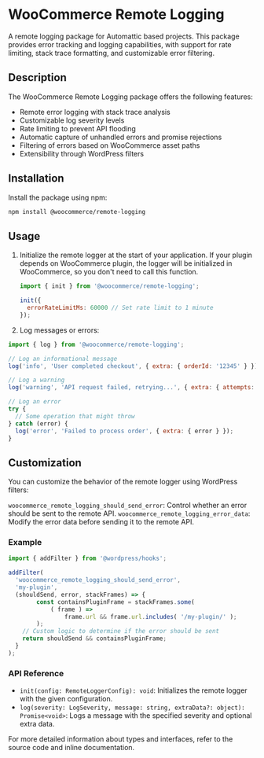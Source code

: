 # WooCommerce Remote Logging

A remote logging package for Automattic based projects. This package provides error tracking and logging capabilities, with support for rate limiting, stack trace formatting, and customizable error filtering.

## Description

The WooCommerce Remote Logging package offers the following features:

- Remote error logging with stack trace analysis
- Customizable log severity levels
- Rate limiting to prevent API flooding
- Automatic capture of unhandled errors and promise rejections
- Filtering of errors based on WooCommerce asset paths
- Extensibility through WordPress filters

## Installation

Install the package using npm:

```bash
npm install @woocommerce/remote-logging
```

## Usage

1. Initialize the remote logger at the start of your application. If your plugin depends on WooCommerce plugin, the logger will be initialized in WooCommerce, so you don't need to call this function.

    ```js
    import { init } from '@woocommerce/remote-logging';

    init({
      errorRateLimitMs: 60000 // Set rate limit to 1 minute
    });
    ```

2. Log messages or errors:

```js
import { log } from '@woocommerce/remote-logging';

// Log an informational message
log('info', 'User completed checkout', { extra: { orderId: '12345' } });

// Log a warning
log('warning', 'API request failed, retrying...', { extra: { attempts: 3 } });

// Log an error
try {
  // Some operation that might throw
} catch (error) {
  log('error', 'Failed to process order', { extra: { error } });
}
```

## Customization

You can customize the behavior of the remote logger using WordPress filters:

`woocommerce_remote_logging_should_send_error`: Control whether an error should be sent to the remote API.
`woocommerce_remote_logging_error_data`: Modify the error data before sending it to the remote API.

### Example

```js
import { addFilter } from '@wordpress/hooks';

addFilter(
  'woocommerce_remote_logging_should_send_error',
  'my-plugin',
  (shouldSend, error, stackFrames) => {
		const containsPluginFrame = stackFrames.some(
			( frame ) =>
				frame.url && frame.url.includes( '/my-plugin/' );
		);
    // Custom logic to determine if the error should be sent
    return shouldSend && containsPluginFrame;
  }
);
```

### API Reference

- `init(config: RemoteLoggerConfig): void`: Initializes the remote logger with the given configuration.
- `log(severity: LogSeverity, message: string, extraData?: object): Promise<void>`: Logs a message with the specified severity and optional extra data.

For more detailed information about types and interfaces, refer to the source code and inline documentation.
